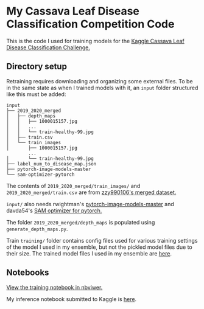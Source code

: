 # My Cassava Leaf Disease Classification Competition Code

This is the code I used for training models for the [Kaggle Cassava Leaf Disease Classification Challenge.](https://www.kaggle.com/c/cassava-leaf-disease-classification/overview)

## Directory setup

Retraining requires downloading and organizing some external files. To be in the same state as when I trained models with it, an `input` folder structured like this must be added:
```
input
├── 2019_2020_merged
│   ├── depth_maps
│   │   ├── 1000015157.jpg
│   │   ...
│   │   └── train-healthy-99.jpg
│   ├── train.csv
│   └── train_images
│       ├── 1000015157.jpg
        ...
│       └── train-healthy-99.jpg
├── label_num_to_disease_map.json
├── pytorch-image-models-master
└── sam-optimizer-pytorch
```

The contents of `2019_2020_merged/train_images/` and `2019_2020_merged/train.csv` are from [zzy990106's merged dataset.](https://www.kaggle.com/zzy990106/cassava-merged-data)


`input/` also needs rwightman's [pytorch-image-models-master](https://github.com/rwightman/pytorch-image-models) and davda54's [SAM optimizer for pytorch.](https://github.com/davda54/sam)


The folder `2019_2020_merged/depth_maps` is populated using `generate_depth_maps.py`.


Train `training/` folder contains config files used for various training settings of the model I used in my ensemble, but not the pickled model files due to their size. The trained model files I used in my ensemble are [here](https://www.kaggle.com/aaroswings/cassava-final-ensemble-models).

## Notebooks

[View the training notebook in nbviwer.](https://nbviewer.jupyter.org/github/aaroswings/CassavaLeafCompetitionCode/blob/main/training_notebook.ipynb)

My inference notebook submitted to Kaggle is [here](https://www.kaggle.com/aaroswings/ensemble-inference-notebook).

